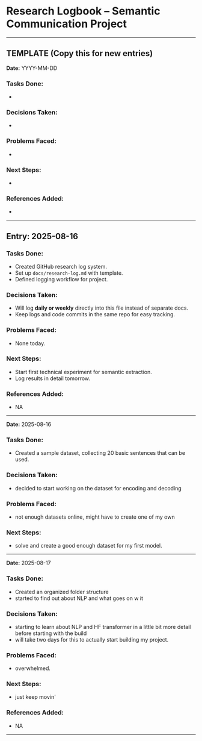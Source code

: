 # Research Logbook – Semantic Communication Project

---

##  TEMPLATE (Copy this for new entries)
**Date:** YYYY-MM-DD

### Tasks Done:
-

### Decisions Taken:
-

### Problems Faced:
-

### Next Steps:
-

### References Added:
-
---
## Entry: 2025-08-16

### Tasks Done:
- Created GitHub research log system.
- Set up `docs/research-log.md` with template.
- Defined logging workflow for project.

### Decisions Taken:
- Will log **daily or weekly** directly into this file instead of separate docs.
- Keep logs and code commits in the same repo for easy tracking.

### Problems Faced:
- None today.

### Next Steps:
- Start first technical experiment for semantic extraction.
- Log results in detail tomorrow.

### References Added:
- NA

---
**Date:** 2025-08-16

### Tasks Done: 
- Created a sample dataset, collecting 20 basic sentences that can be used.

### Decisions Taken:
- decided to start working on the dataset for encoding and decoding

### Problems Faced:
- not enough datasets online, might have to create one of my own

### Next Steps:
- solve and create a good enough dataset for my first model.

---
**Date:** 2025-08-17

### Tasks Done:
- Created an organized folder structure 
- started to find out about NLP and what goes on w it

### Decisions Taken:
- starting to learn about NLP and HF transformer in a little bit more detail before starting with the build
- will take two days for this to actually start building my project.

### Problems Faced:
- overwhelmed.

### Next Steps:
- just keep movin'

### References Added:
- NA
---
